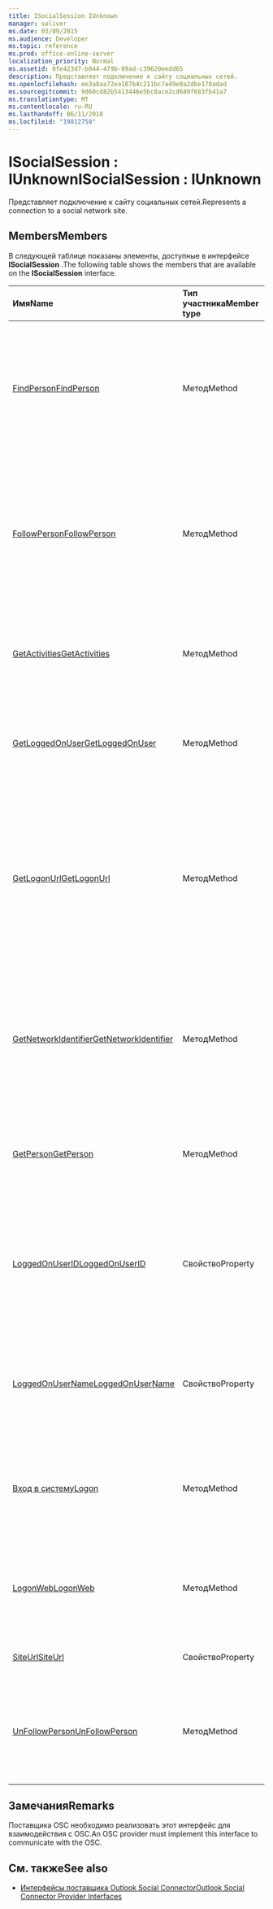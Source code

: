 ```yaml
---
title: ISocialSession IUnknown
manager: soliver
ms.date: 03/09/2015
ms.audience: Developer
ms.topic: reference
ms.prod: office-online-server
localization_priority: Normal
ms.assetid: 0fe423d7-b044-479b-89ad-c39620eedd65
description: Представляет подключение к сайту социальных сетей.
ms.openlocfilehash: ee3a8aa72ea187b4c211bc7a49e8a2dbe170adad
ms.sourcegitcommit: 9d60cd82b5413446e5bc8ace2cd689f683fb41a7
ms.translationtype: MT
ms.contentlocale: ru-RU
ms.lasthandoff: 06/11/2018
ms.locfileid: "19812758"
---
```

# <a name="isocialsession--iunknown"></a><span data-ttu-id="0adc6-103">ISocialSession : IUnknown</span><span class="sxs-lookup"><span data-stu-id="0adc6-103">ISocialSession : IUnknown</span></span>

<span data-ttu-id="0adc6-104">Представляет подключение к сайту социальных сетей.</span><span class="sxs-lookup"><span data-stu-id="0adc6-104">Represents a connection to a social network site.</span></span>
  
## <a name="members"></a><span data-ttu-id="0adc6-105">Members</span><span class="sxs-lookup"><span data-stu-id="0adc6-105">Members</span></span>

<span data-ttu-id="0adc6-106">В следующей таблице показаны элементы, доступные в интерфейсе **ISocialSession** .</span><span class="sxs-lookup"><span data-stu-id="0adc6-106">The following table shows the members that are available on the **ISocialSession** interface.</span></span> 
  
|<span data-ttu-id="0adc6-107">**Имя**</span><span class="sxs-lookup"><span data-stu-id="0adc6-107">**Name**</span></span>|<span data-ttu-id="0adc6-108">**Тип участника**</span><span class="sxs-lookup"><span data-stu-id="0adc6-108">**Member type**</span></span>|<span data-ttu-id="0adc6-109">**Описание**</span><span class="sxs-lookup"><span data-stu-id="0adc6-109">**Description**</span></span>|
|:-----|:-----|:-----|
|[<span data-ttu-id="0adc6-110">FindPerson</span><span class="sxs-lookup"><span data-stu-id="0adc6-110">FindPerson</span></span>](isocialsession-findperson.md) <br/> |<span data-ttu-id="0adc6-111">Метод</span><span class="sxs-lookup"><span data-stu-id="0adc6-111">Method</span></span>  <br/> |<span data-ttu-id="0adc6-112">Получает строку, представляющую одного или нескольких пользователей, соответствующих параметру _идентификатор пользователя_ .</span><span class="sxs-lookup"><span data-stu-id="0adc6-112">Gets a string that represents one or more persons who match the  _userID_ parameter.</span></span>  <br/> |
|[<span data-ttu-id="0adc6-113">FollowPerson</span><span class="sxs-lookup"><span data-stu-id="0adc6-113">FollowPerson</span></span>](isocialsession-followperson.md) <br/> |<span data-ttu-id="0adc6-114">Метод</span><span class="sxs-lookup"><span data-stu-id="0adc6-114">Method</span></span>  <br/> |<span data-ttu-id="0adc6-115">Добавляет пользователя, определенного параметром _emailAddress_ как friend для пользователя при входе в социальных сетях.</span><span class="sxs-lookup"><span data-stu-id="0adc6-115">Adds the person identified by the  _emailAddress_ parameter as a friend for the logged-on user on the social network.</span></span>  <br/> |
|[<span data-ttu-id="0adc6-116">GetActivities</span><span class="sxs-lookup"><span data-stu-id="0adc6-116">GetActivities</span></span>](isocialsession-getactivities.md) <br/> |<span data-ttu-id="0adc6-117">Метод</span><span class="sxs-lookup"><span data-stu-id="0adc6-117">Method</span></span>  <br/> |<span data-ttu-id="0adc6-118">Этот метод является устаревшим в Outlook Social Connector (OSC) 1.1.</span><span class="sxs-lookup"><span data-stu-id="0adc6-118">This method has been deprecated in Outlook Social Connector (OSC) 1.1.</span></span>  <br/> |
|[<span data-ttu-id="0adc6-119">GetLoggedOnUser</span><span class="sxs-lookup"><span data-stu-id="0adc6-119">GetLoggedOnUser</span></span>](isocialsession-getloggedonuser.md) <br/> |<span data-ttu-id="0adc6-120">Метод</span><span class="sxs-lookup"><span data-stu-id="0adc6-120">Method</span></span>  <br/> |<span data-ttu-id="0adc6-121">Получает [ISocialProfile](isocialprofileisocialperson.md) интерфейс, который представляет текущего пользователя.</span><span class="sxs-lookup"><span data-stu-id="0adc6-121">Gets an [ISocialProfile](isocialprofileisocialperson.md) interface that represents the logged-on user.</span></span>  <br/> |
|[<span data-ttu-id="0adc6-122">GetLogonUrl</span><span class="sxs-lookup"><span data-stu-id="0adc6-122">GetLogonUrl</span></span>](isocialsession-getlogonurl.md) <br/> |<span data-ttu-id="0adc6-123">Метод</span><span class="sxs-lookup"><span data-stu-id="0adc6-123">Method</span></span>  <br/> |<span data-ttu-id="0adc6-124">Получает строку, представляющую URL-адрес, используемый для представления формы на основе браузера для пользователя в ходе проверки подлинности web.</span><span class="sxs-lookup"><span data-stu-id="0adc6-124">Gets a string that represents a URL that is used for presenting a browser-based form to the user during web authentication.</span></span>  <br/> |
|[<span data-ttu-id="0adc6-125">GetNetworkIdentifier</span><span class="sxs-lookup"><span data-stu-id="0adc6-125">GetNetworkIdentifier</span></span>](isocialsession-getnetworkidentifier.md) <br/> |<span data-ttu-id="0adc6-126">Метод</span><span class="sxs-lookup"><span data-stu-id="0adc6-126">Method</span></span>  <br/> |<span data-ttu-id="0adc6-127">Получает строку, представляющую идентификатор уникальный социальной сети для подключения к указанной социальных сетей.</span><span class="sxs-lookup"><span data-stu-id="0adc6-127">Gets a string that represents a unique social network identifier for a given social network connection.</span></span>  <br/> |
|[<span data-ttu-id="0adc6-128">GetPerson</span><span class="sxs-lookup"><span data-stu-id="0adc6-128">GetPerson</span></span>](isocialsession-getperson.md) <br/> |<span data-ttu-id="0adc6-129">Метод</span><span class="sxs-lookup"><span data-stu-id="0adc6-129">Method</span></span>  <br/> |<span data-ttu-id="0adc6-130">Получает интерфейс [ISocialPerson](isocialpersoniunknown.md) на основе параметра _идентификатор пользователя_ .</span><span class="sxs-lookup"><span data-stu-id="0adc6-130">Gets an [ISocialPerson](isocialpersoniunknown.md) interface based on the  _userID_ parameter.</span></span>  <br/> |
|[<span data-ttu-id="0adc6-131">LoggedOnUserID</span><span class="sxs-lookup"><span data-stu-id="0adc6-131">LoggedOnUserID</span></span>](isocialsession-loggedonuserid.md) <br/> |<span data-ttu-id="0adc6-132">Свойство</span><span class="sxs-lookup"><span data-stu-id="0adc6-132">Property</span></span>  <br/> |<span data-ttu-id="0adc6-133">Возвращает строку, представляющую идентификатор пользователя социальной сети пользователя, вошедшего в систему.</span><span class="sxs-lookup"><span data-stu-id="0adc6-133">Returns a string that represents the social network user ID of the user who is currently logged on.</span></span>  <br/> |
|[<span data-ttu-id="0adc6-134">LoggedOnUserName</span><span class="sxs-lookup"><span data-stu-id="0adc6-134">LoggedOnUserName</span></span>](isocialsession-loggedonusername.md) <br/> |<span data-ttu-id="0adc6-135">Свойство</span><span class="sxs-lookup"><span data-stu-id="0adc6-135">Property</span></span>  <br/> |<span data-ttu-id="0adc6-136">Возвращает строку, представляющую имя пользователя, который используется при входе в систему.</span><span class="sxs-lookup"><span data-stu-id="0adc6-136">Returns a string that represents the user name that is used when logging on.</span></span>  <br/> |
|[<span data-ttu-id="0adc6-137">Вход в систему</span><span class="sxs-lookup"><span data-stu-id="0adc6-137">Logon</span></span>](isocialsession-logon.md) <br/> |<span data-ttu-id="0adc6-138">Метод</span><span class="sxs-lookup"><span data-stu-id="0adc6-138">Method</span></span>  <br/> |<span data-ttu-id="0adc6-139">Журналы входа на сайт социальной сети с помощью указанного имени пользователя и пароля.</span><span class="sxs-lookup"><span data-stu-id="0adc6-139">Logs on to the social network site by using the specified user name and password.</span></span>  <br/> |
|[<span data-ttu-id="0adc6-140">LogonWeb</span><span class="sxs-lookup"><span data-stu-id="0adc6-140">LogonWeb</span></span>](isocialsession-logonweb.md) <br/> |<span data-ttu-id="0adc6-141">Метод</span><span class="sxs-lookup"><span data-stu-id="0adc6-141">Method</span></span>  <br/> |<span data-ttu-id="0adc6-142">Журналы входа на сайт социальной сети с помощью проверки подлинности на основе форм.</span><span class="sxs-lookup"><span data-stu-id="0adc6-142">Logs on to the social network site by using forms-based authentication.</span></span>  <br/> |
|[<span data-ttu-id="0adc6-143">SiteUrl</span><span class="sxs-lookup"><span data-stu-id="0adc6-143">SiteUrl</span></span>](isocialsession-siteurl.md) <br/> |<span data-ttu-id="0adc6-144">Свойство</span><span class="sxs-lookup"><span data-stu-id="0adc6-144">Property</span></span>  <br/> |<span data-ttu-id="0adc6-145">Задает URL-адрес сайта социальных сетей.</span><span class="sxs-lookup"><span data-stu-id="0adc6-145">Sets the social network site URL.</span></span>  <br/> |
|[<span data-ttu-id="0adc6-146">UnFollowPerson</span><span class="sxs-lookup"><span data-stu-id="0adc6-146">UnFollowPerson</span></span>](isocialsession-unfollowperson.md) <br/> |<span data-ttu-id="0adc6-147">Метод</span><span class="sxs-lookup"><span data-stu-id="0adc6-147">Method</span></span>  <br/> |<span data-ttu-id="0adc6-148">Удаляет лица, указанного с помощью параметра _userID_ как friend в социальных сетях.</span><span class="sxs-lookup"><span data-stu-id="0adc6-148">Removes the person identified by the  _userID_ parameter as a friend on the social network.</span></span>  <br/> |
   
## <a name="remarks"></a><span data-ttu-id="0adc6-149">Замечания</span><span class="sxs-lookup"><span data-stu-id="0adc6-149">Remarks</span></span>

<span data-ttu-id="0adc6-150">Поставщика OSC необходимо реализовать этот интерфейс для взаимодействия с OSC.</span><span class="sxs-lookup"><span data-stu-id="0adc6-150">An OSC provider must implement this interface to communicate with the OSC.</span></span>
  
## <a name="see-also"></a><span data-ttu-id="0adc6-151">См. также</span><span class="sxs-lookup"><span data-stu-id="0adc6-151">See also</span></span>

- [<span data-ttu-id="0adc6-152">Интерфейсы поставщика Outlook Social Connector</span><span class="sxs-lookup"><span data-stu-id="0adc6-152">Outlook Social Connector Provider Interfaces</span></span>](outlook-social-connector-provider-interfaces.md)

